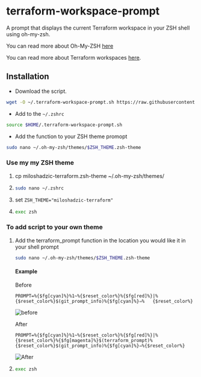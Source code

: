 # terraform-workspace-prompt

A prompt that displays the current Terraform workspace in your ZSH shell using oh-my-zsh.

You can read more about Oh-My-ZSH [here](https://ohmyz.sh/)

You can read more about Terraform workspaces [here](https://www.terraform.io/docs/state/workspaces.html).

## Installation

- Download the script.

```sh
wget -O ~/.terraform-workspace-prompt.sh https://raw.githubusercontent.com/jstrebeck/terraform-workspace-prompt/master/terraform-workspace-prompt.sh
```

- Add to the `~/.zshrc`

```sh
source $HOME/.terraform-workspace-prompt.sh
```

- Add the function to your ZSH theme promopt
```sh
sudo nano ~/.oh-my-zsh/themes/$ZSH_THEME.zsh-theme
```
### Use my my ZSH theme
1. cp miloshadzic-terraform.zsh-theme ~/.oh-my-zsh/themes/
1. 
    ```sh
    sudo nano ~/.zshrc
    ```
1. set `ZSH_THEME="miloshadzic-terraform"`
1.  
    ```sh
    exec zsh
    ```

### To add script to your own theme
1. Add the terraform_prompt function in the location you would like it in your shell prompt 
    ```sh
    sudo nano ~/.oh-my-zsh/themes/$ZSH_THEME.zsh-theme
    ```
    #### Example
    Before
    ```
    PROMPT=%{$fg[cyan]%}%1~%{$reset_color%}%{$fg[red]%}|%{$reset_color%}$(git_prompt_info)%{$fg[cyan]%}⇒%   {$reset_color%} 
    ```
    ![before](https://i.imgur.com/KCa6l2M.png)

    After
    ```
    PROMPT=%{$fg[cyan]%}%1~%{$reset_color%}%{$fg[red]%}|%{$reset_color%}%{$fg[magenta]%}$(terraform_prompt)%    {$reset_color%}$(git_prompt_info)%{$fg[cyan]%}⇒%{$reset_color%} 
    ```
    ![After](https://i.imgur.com/WXl3gL3.png)

1.
    ```sh
    exec zsh
    ```
